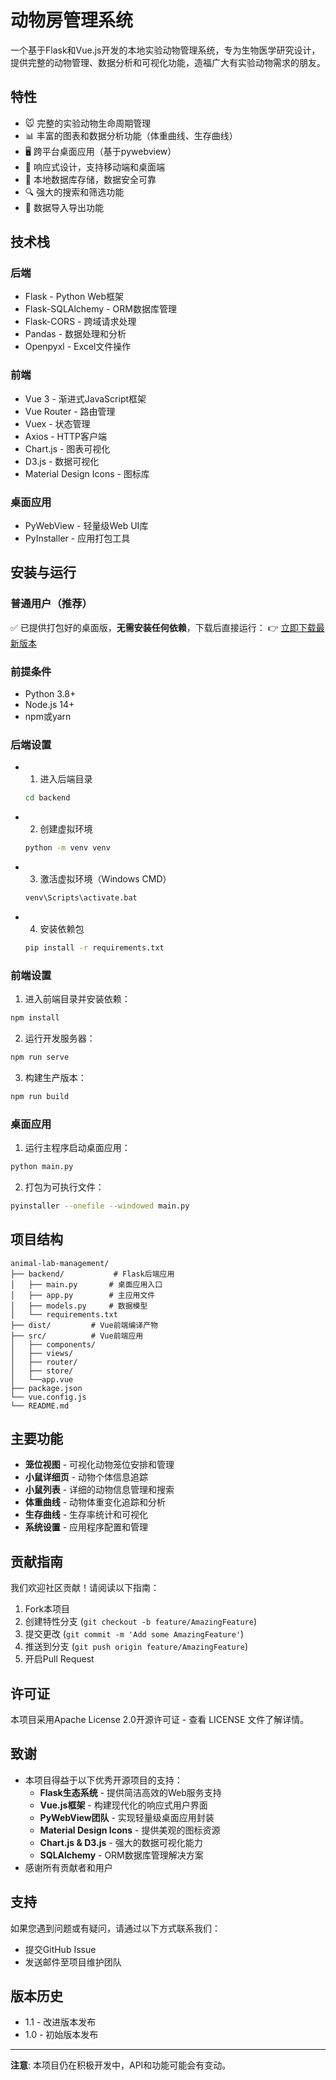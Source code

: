 # 动物房管理系统

一个基于Flask和Vue.js开发的本地实验动物管理系统，专为生物医学研究设计，提供完整的动物管理、数据分析和可视化功能，造福广大有实验动物需求的朋友。

## 特性

- 🐭 完整的实验动物生命周期管理
- 📊 丰富的图表和数据分析功能（体重曲线、生存曲线）
- 🖥️ 跨平台桌面应用（基于pywebview）
- 📱 响应式设计，支持移动端和桌面端
- 💾 本地数据库存储，数据安全可靠
- 🔍 强大的搜索和筛选功能
- 📁 数据导入导出功能

## 技术栈

### 后端
- Flask - Python Web框架
- Flask-SQLAlchemy - ORM数据库管理
- Flask-CORS - 跨域请求处理
- Pandas - 数据处理和分析
- Openpyxl - Excel文件操作

### 前端
- Vue 3 - 渐进式JavaScript框架
- Vue Router - 路由管理
- Vuex - 状态管理
- Axios - HTTP客户端
- Chart.js - 图表可视化
- D3.js - 数据可视化
- Material Design Icons - 图标库

### 桌面应用
- PyWebView - 轻量级Web UI库
- PyInstaller - 应用打包工具

## 安装与运行

### 普通用户（推荐）
✅ 已提供打包好的桌面版，**无需安装任何依赖**，下载后直接运行：
👉 [立即下载最新版本](https://github.com/lanternx/animal_lab/releases/tag/V1.1)

### 前提条件
- Python 3.8+
- Node.js 14+
- npm或yarn

### 后端设置


- 1. 进入后端目录
  ```bash
  cd backend 
  ```
- 2. 创建虚拟环境
  ```bash
  python -m venv venv
  ``` 
- 3. 激活虚拟环境（Windows CMD）
  ```bash
  venv\Scripts\activate.bat
  ```
- 4. 安装依赖包
  ```bash
  pip install -r requirements.txt
  ```

### 前端设置

1. 进入前端目录并安装依赖：
```bash
npm install
```

2. 运行开发服务器：
```bash
npm run serve
```

3. 构建生产版本：
```bash
npm run build
```

### 桌面应用

1. 运行主程序启动桌面应用：
```bash
python main.py
```

2. 打包为可执行文件：
```bash
pyinstaller --onefile --windowed main.py
```

## 项目结构

```
animal-lab-management/
├── backend/           # Flask后端应用
│   ├── main.py       # 桌面应用入口
│   ├── app.py        # 主应用文件
│   ├── models.py     # 数据模型
│   └── requirements.txt
├── dist/         # Vue前端编译产物
├── src/          # Vue前端应用
│   ├── components/
│   ├── views/
│   ├── router/
│   ├── store/
│   └──app.vue
├── package.json
└── vue.config.js
└── README.md
```

## 主要功能

- **笼位视图** - 可视化动物笼位安排和管理
- **小鼠详细页** - 动物个体信息追踪
- **小鼠列表** - 详细的动物信息管理和搜索
- **体重曲线** - 动物体重变化追踪和分析
- **生存曲线** - 生存率统计和可视化
- **系统设置** - 应用程序配置和管理

## 贡献指南

我们欢迎社区贡献！请阅读以下指南：

1. Fork本项目
2. 创建特性分支 (`git checkout -b feature/AmazingFeature`)
3. 提交更改 (`git commit -m 'Add some AmazingFeature'`)
4. 推送到分支 (`git push origin feature/AmazingFeature`)
5. 开启Pull Request

## 许可证

本项目采用Apache License 2.0开源许可证 - 查看 LICENSE 文件了解详情。

## 致谢
- 本项目得益于以下优秀开源项目的支持：
  - **Flask生态系统** - 提供简洁高效的Web服务支持
  - **Vue.js框架** - 构建现代化的响应式用户界面
  - **PyWebView团队** - 实现轻量级桌面应用封装
  - **Material Design Icons** - 提供美观的图标资源
  - **Chart.js & D3.js** - 强大的数据可视化能力
  - **SQLAlchemy** - ORM数据库管理解决方案
- 感谢所有贡献者和用户

## 支持

如果您遇到问题或有疑问，请通过以下方式联系我们：
- 提交GitHub Issue
- 发送邮件至项目维护团队

## 版本历史

- 1.1 - 改进版本发布
- 1.0 - 初始版本发布

---

**注意**: 本项目仍在积极开发中，API和功能可能会有变动。
